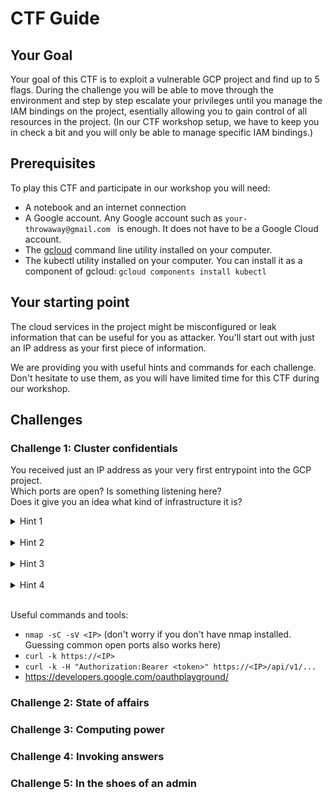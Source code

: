 # CTF Guide

## Your Goal

Your goal of this CTF is to exploit a vulnerable GCP project and find up to 5 flags.
During the challenge you will be able to move through the environment and step by step escalate your privileges until you manage the IAM bindings on the project, esentially allowing you to gain control of all resources in the project.
(In our CTF workshop setup, we have to keep you in check a bit and you will only be able to manage specific IAM bindings.)

## Prerequisites

To play this CTF and participate in our workshop you will need:
- A notebook and an internet connection
- A Google account. Any Google account such as `your-throwaway@gmail.com ` is enough. It does not have to be a Google Cloud account. 
- The [gcloud](https://cloud.google.com/sdk/docs/install) command line utility installed on your computer.
- The kubectl utility installed on your computer. You can install it as a component of gcloud: `gcloud components install kubectl`

## Your starting point

The cloud services in the project might be misconfigured or leak information that can be useful for you as attacker.
You'll start out with just an IP address as your first piece of information.

We are providing you with useful hints and commands for each challenge.
Don't hesitate to use them, as you will have limited time for this CTF during our workshop.

## Challenges

### Challenge 1: Cluster confidentials

You received just an IP address as your very first entrypoint into the GCP project.  
Which ports are open? Is something listening here?  
Does it give you an idea what kind of infrastructure it is?

<details>
  <summary>Hint 1</summary>
  You found a GKE (Google Kubernetes Engine) cluster.<br>
  As you are not authenticated, you are part of the group `system:anonymous` and you can't access much.<br>
  What if you were in `system:authenticated`?<br>
</details>
<br>

<details>
  <summary>Hint 2</summary>
  `system:authenticated` sounds like strict access control - but is it?<br>
  All you need to do is authenticate - with pretty much any Google account.<br>
  What if you can get a token for your own Google account and provide that to the API?<br>
  Are there any endpoints you can access now?<br>
</details>
<br>

<details>
  <summary>Hint 3</summary>
  `system:authenticated` will require you to present a Google access token.<br>
  It can be any token - also for your own Google account that is not associated with our target GCP project.<br>
  You can use the [oauth playground](https://developers.google.com/oauthplayground/) to get an access token.<br>
  Select "Kubernetes Engine API v1" as a scope and exchange your authorization code for an access token.<br>
  Present it to the GKE API:<br>
  `curl -k -H "Authorization:Bearer <token>" https://<IP>/api`<br>
  That's a more promising response than `403 Forbidden1`!<br>
  Maybe you can find out, which permissions you have on the cluster as part of the `system:authenticated` group.<br>
</details>
<br>

<details>
  <summary>Hint 4</summary>
  It would be nice to know what you can access on the cluster.<br>
  Luckily, there is an endpoint for that too and you are allowed to query it.<br>
  # ToDo
</details>
<br>

Useful commands and tools:

- `nmap -sC -sV <IP>` (don't worry if you don't have nmap installed. Guessing common open ports also works here)
- `curl -k https://<IP>`
- `curl -k -H "Authorization:Bearer <token>" https://<IP>/api/v1/...`
- https://developers.google.com/oauthplayground/

### Challenge 2: State of affairs
### Challenge 3: Computing power
### Challenge 4: Invoking answers
### Challenge 5: In the shoes of an admin



